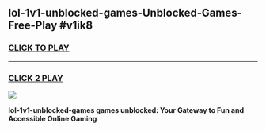 
## lol-1v1-unblocked-games-Unblocked-Games-Free-Play #v1ik8
<h3>
<a href="https://us.freeplayer.one?title=lol-1v1-unblocked-games&ref=9M">CLICK TO PLAY</a></h3>
<hr>

<h3>
<a href="https://us.freeplayer.one?title=lol-1v1-unblocked-games&ref=9M">CLICK 2 PLAY</a>
  
</h3>

<a href="https://us.freeplayer.one?title=lol-1v1-unblocked-games&ref=9M"><img src="https://clearcache.store/games.png"></a>


**lol-1v1-unblocked-games games unblocked: Your Gateway to Fun and Accessible Online Gaming**
